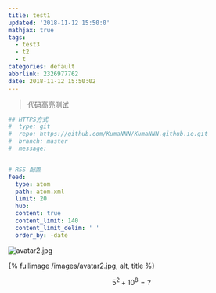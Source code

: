 ```yaml
---
title: test1
updated: '2018-11-12 15:50:0'
mathjax: true
tags:
  - test3
  - t2
  - t
categories: default
abbrlink: 2326977762
date: 2018-11-12 15:50:02
---
```




>  代码高亮测试

```yaml
## HTTPS方式
#  type: git
#  repo: https://github.com/KumaNNN/KumaNNN.github.io.git
#  branch: master
#  message:  


# RSS 配置 
feed:
  type: atom
  path: atom.xml
  limit: 20
  hub:
  content: true
  content_limit: 140
  content_limit_delim: ' '
  order_by: -date
```



![avatar2.jpg](/0images/avatar2.jpg)



<!-- 标签 方式，要求版本在0.4.5或以上 -->

 {% fullimage /images/avatar2.jpg, alt, title %} 





$$
5^2+10^8=?
$$
